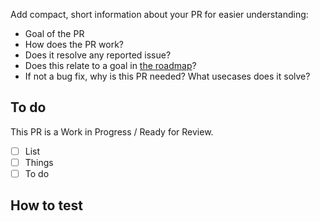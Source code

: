 Add compact, short information about your PR for easier understanding:

- Goal of the PR
- How does the PR work?
- Does it resolve any reported issue?
- Does this relate to a goal in [the roadmap](https://github.com/minetest/minetest/blob/master/doc/direction.md)?
- If not a bug fix, why is this PR needed? What usecases does it solve?

## To do

This PR is a Work in Progress / Ready for Review.
<!-- ^ delete one -->

- [ ] List
- [ ] Things
- [ ] To do

## How to test

<!-- Example code or instructions -->
